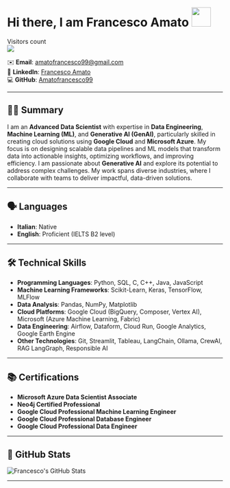 # Hi there, I am Francesco Amato  <img src="https://raw.githubusercontent.com/nixin72/nixin72/master/wave.gif" height="45" width="45"/></a>

<p align="left"> 
  Visitors count<br>
  <img src="https://profile-counter.glitch.me/GitHub-Amatofrancesco99/count.svg" />
</p>

✉️ **Email**: [amatofrancesco99@gmail.com](mailto:amatofrancesco99@gmail.com)  
🔗 **LinkedIn**: [Francesco Amato](https://www.linkedin.com/in/francesco-amato-243281230/)  
💻 **GitHub**: [Amatofrancesco99](https://github.com/Amatofrancesco99)

---

## 👨‍💻 **Summary**

I am an **Advanced Data Scientist** with expertise in **Data Engineering**, **Machine Learning (ML)**, and **Generative AI (GenAI)**, particularly skilled in creating cloud solutions using **Google Cloud** and **Microsoft Azure**. My focus is on designing scalable data pipelines and ML models that transform data into actionable insights, optimizing workflows, and improving efficiency. I am passionate about **Generative AI** and explore its potential to address complex challenges. My work spans diverse industries, where I collaborate with teams to deliver impactful, data-driven solutions.

---

## 🗣 **Languages**

- **Italian**: Native
- **English**: Proficient (IELTS B2 level)

---

## 🛠 **Technical Skills**

- **Programming Languages**: Python, SQL, C, C++, Java, JavaScript
- **Machine Learning Frameworks**: Scikit-Learn, Keras, TensorFlow, MLFlow
- **Data Analysis**: Pandas, NumPy, Matplotlib
- **Cloud Platforms**: Google Cloud (BigQuery, Composer, Vertex AI), Microsoft (Azure Machine Learning, Fabric)
- **Data Engineering**: Airflow, Dataform, Cloud Run, Google Analytics, Google Earth Engine
- **Other Technologies**: Git, Streamlit, Tableau, LangChain, Ollama, CrewAI, RAG LangGraph, Responsible AI

---

## 📚 **Certifications**

- **Microsoft Azure Data Scientist Associate**
- **Neo4j Certified Professional**
- **Google Cloud Professional Machine Learning Engineer**
- **Google Cloud Professional Database Engineer**
- **Google Cloud Professional Data Engineer**

---

## 🚀 **GitHub Stats**

![Francesco's GitHub Stats](https://github-profile-summary-cards.vercel.app/api/cards/profile-details?username=Amatofrancesco99&theme=github_dark)

---
